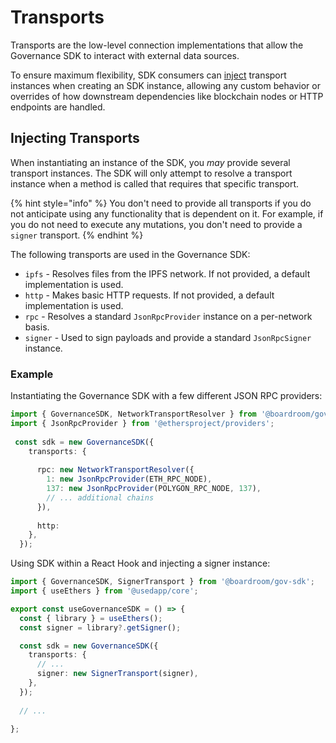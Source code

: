 # Transports

Transports are the low-level connection implementations that allow the Governance SDK to interact with external data sources.

To ensure maximum flexibility, SDK consumers can [inject](https://en.wikipedia.org/wiki/Dependency_injection) transport instances when creating an SDK instance, allowing any custom behavior or overrides of how downstream dependencies like blockchain nodes or HTTP endpoints are handled.

## Injecting Transports

When instantiating an instance of the SDK, you _may_ provide several transport instances. The SDK will only attempt to resolve a transport instance when a method is called that requires that specific transport.

{% hint style="info" %}
You don't need to provide all transports if you do not anticipate using any functionality that is dependent on it. For example, if you do not need to execute any mutations, you don't need to provide a `signer` transport.
{% endhint %}

The following transports are used in the Governance SDK:

* `ipfs` - Resolves files from the IPFS network. If not provided, a default implementation is used.
* `http` - Makes basic HTTP requests. If not provided, a default implementation is used.
*  `rpc` - Resolves a standard `JsonRpcProvider` instance on a per-network basis.
* `signer` - Used to sign payloads and provide a standard `JsonRpcSigner` instance.

### Example

Instantiating the Governance SDK with a few different JSON RPC providers:

```typescript
import { GovernanceSDK, NetworkTransportResolver } from '@boardroom/gov-sdk';
import { JsonRpcProvider } from '@ethersproject/providers';
 
 const sdk = new GovernanceSDK({
    transports: {
      
      rpc: new NetworkTransportResolver({
        1: new JsonRpcProvider(ETH_RPC_NODE),
        137: new JsonRpcProvider(POLYGON_RPC_NODE, 137),
        // ... additional chains
      }),
      
      http: 
    },
  });
```

Using SDK within a React Hook and injecting a signer instance:

```typescript
import { GovernanceSDK, SignerTransport } from '@boardroom/gov-sdk';
import { useEthers } from '@usedapp/core';

export const useGovernanceSDK = () => {
  const { library } = useEthers();
  const signer = library?.getSigner();

  const sdk = new GovernanceSDK({
    transports: {
      // ...
      signer: new SignerTransport(signer),
    },
  });
  
  // ...
  
};
```

